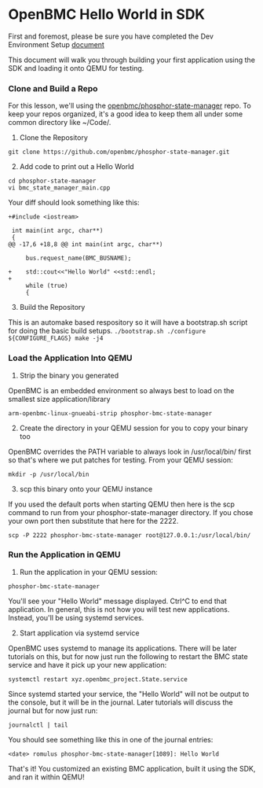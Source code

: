 # OpenBMC Hello World in SDK

First and foremost, please be sure you have completed the Dev Environment Setup
[document](https://github.com/openbmc/docs/blob/master/development/dev-environment.md)

This document will walk you through building your first application using the
SDK and loading it onto QEMU for testing.

### Clone and Build a Repo

For this lesson, we'll using the
[openbmc/phosphor-state-manager](https://github.com/openbmc/phosphor-state-manager)
repo. To keep your repos organized, it's a good idea to keep them all under some
common directory like ~/Code/.

1. Clone the Repository
  ```
  git clone https://github.com/openbmc/phosphor-state-manager.git
  ```

2. Add code to print out a Hello World
  ```
  cd phosphor-state-manager
  vi bmc_state_manager_main.cpp
  ```

  Your diff should look something like this:
  ```
  +#include <iostream>

   int main(int argc, char**)
   {
  @@ -17,6 +18,8 @@ int main(int argc, char**)

       bus.request_name(BMC_BUSNAME);

  +    std::cout<<"Hello World" <<std::endl;
  +
       while (true)
       {
  ```

3. Build the Repository

  This is an automake based respository so it will have a bootstrap.sh script
  for doing the basic build setups. ``` ./bootstrap.sh ./configure
  ${CONFIGURE_FLAGS} make -j4 ```

### Load the Application Into QEMU

  1. Strip the binary you generated

  OpenBMC is an embedded environment so always best to load on the smallest size
  application/library
  ```
  arm-openbmc-linux-gnueabi-strip phosphor-bmc-state-manager
  ```

  2. Create the directory in your QEMU session
  for you to copy your binary too

  OpenBMC overrides the PATH variable to always look in /usr/local/bin/ first so
  that's where we put patches for testing. From your QEMU session:
  ```
  mkdir -p /usr/local/bin
  ```

  3. scp this binary onto your QEMU instance

  If you used the default ports when starting QEMU then here is the scp command
  to run from your phosphor-state-manager directory. If you chose your own port
  then substitute that here for the 2222.
  ```
  scp -P 2222 phosphor-bmc-state-manager root@127.0.0.1:/usr/local/bin/
  ```

### Run the Application in QEMU

  1. Run the application in your QEMU session:
  ```
  phosphor-bmc-state-manager
  ```

  You'll see your "Hello World" message displayed.  Ctrl^C to end that
  application. In general, this is not how you will test new applications.
  Instead, you'll be using systemd services.

  2. Start application via systemd service

  OpenBMC uses systemd to manage its applications. There will be later tutorials
  on this, but for now just run the following to restart the BMC state service
  and have it pick up your new application:
  ```
  systemctl restart xyz.openbmc_project.State.service
  ```

  Since systemd started your service, the
  "Hello World" will not be output to the console, but it will be in the
  journal. Later tutorials will discuss the journal but for now just run:
  ```
  journalctl | tail
  ```

  You should see something like this in one of the journal
  entries:
  ```
  <date> romulus phosphor-bmc-state-manager[1089]: Hello World
  ```

That's it! You customized an existing BMC application, built it using the SDK,
and ran it within QEMU!
